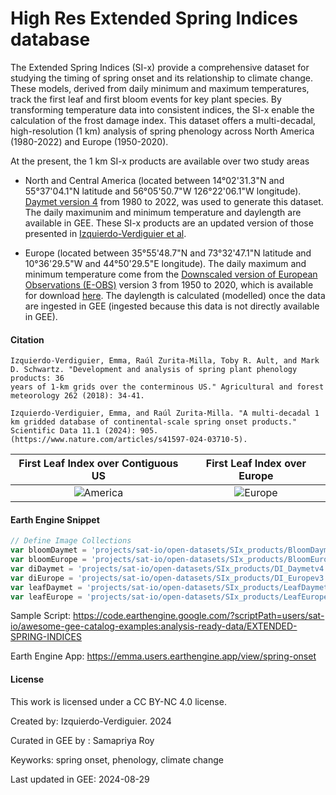 # High Res Extended Spring Indices database

The Extended Spring Indices (SI-x) provide a comprehensive dataset for studying the timing of spring onset and its relationship to climate change.
These models, derived from daily minimum and maximum temperatures, track the first leaf and first bloom events for key plant species. By
transforming temperature data into consistent indices, the SI-x enable the calculation of the frost damage index. This dataset offers a
multi-decadal, high-resolution (1 km) analysis of spring phenology across North America (1980-2022) and Europe (1950-2020).

At the present, the 1 km SI-x products are available over two study areas

* North and Central America (located between 14°02'31.3"N and 55°37'04.1"N latitude and 56°05'50.7"W 126°22'06.1"W longitude). [Daymet version 4](https://daymet.ornl.gov/) from 1980 to 2022, was used to generate this dataset. The daily maximunim and minimum temperature and daylength are available in GEE. These SI-x products are an updated version of those presented in [Izquierdo-Verdiguier et al](https://www.sciencedirect.com/science/article/pii/S0168192318302193?via%3Dihub).

* Europe (located between 35°55'48.7"N and 73°32'47.1"N latitude and  10°36'29.5"W and 44°50'29.5"E longitude). The daily maximum and minimum temperature come from the [Downscaled version of European Observations (E-OBS)](https://rmets.onlinelibrary.wiley.com/doi/10.1002/joc.4436) version 3 from 1950 to 2020, which is available for download [here](ftp://palantir.boku.ac.at/Public/ClimateData). The daylength is calculated (modelled) once the data are ingested in GEE (ingested because this data is not directly available in GEE).

#### Citation

```
Izquierdo-Verdiguier, Emma, Raúl Zurita-Milla, Toby R. Ault, and Mark D. Schwartz. "Development and analysis of spring plant phenology products: 36
years of 1-km grids over the conterminous US." Agricultural and forest meteorology 262 (2018): 34-41.

Izquierdo-Verdiguier, Emma, and Raúl Zurita-Milla. "A multi-decadal 1 km gridded database of continental-scale spring onset products."
Scientific Data 11.1 (2024): 905. (https://www.nature.com/articles/s41597-024-03710-5).
```

| First Leaf Index over Contiguous US | First Leaf Index over Europe |
|:-----------------------------------:|:-----------------------------:|
| ![America](https://github.com/user-attachments/assets/44dcc525-b815-4a64-a210-7b0bbcc11d67) | ![Europe](https://github.com/user-attachments/assets/bfb851d6-9737-4262-9117-1d1aa91e5e4c) |

#### Earth Engine Snippet

```js
// Define Image Collections
var bloomDaymet = 'projects/sat-io/open-datasets/SIx_products/BloomDaymetv4';
var bloomEurope = 'projects/sat-io/open-datasets/SIx_products/BloomEuropev3';
var diDaymet = 'projects/sat-io/open-datasets/SIx_products/DI_Daymetv4';
var diEurope = 'projects/sat-io/open-datasets/SIx_products/DI_Europev3';
var leafDaymet = 'projects/sat-io/open-datasets/SIx_products/LeafDaymetv4';
var leafEurope = 'projects/sat-io/open-datasets/SIx_products/LeafEuropev3';
```

Sample Script:  https://code.earthengine.google.com/?scriptPath=users/sat-io/awesome-gee-catalog-examples:analysis-ready-data/EXTENDED-SPRING-INDICES

Earth Engine App: https://emma.users.earthengine.app/view/spring-onset

#### License
This work is licensed under a CC BY-NC 4.0 license.

Created by: Izquierdo-Verdiguier. 2024

Curated in GEE by : Samapriya Roy

Keyworks: spring onset, phenology, climate change

Last updated in GEE: 2024-08-29
